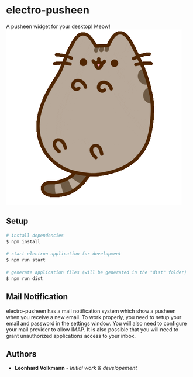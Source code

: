 # electro-pusheen

A pusheen widget for your desktop! Meow!
![alt text](./assets/pusheens/default.gif "Test")

## Setup

```bash
# install dependencies
$ npm install

# start electron application for development
$ npm run start

# generate application files (will be generated in the "dist" folder)
$ npm run dist
```

## Mail Notification

electro-pusheen has a mail notification system which show a pusheen when you receive a new email.
To work properly, you need to setup your email and password in the settings window.
You will also need to configure your mail provider to allow IMAP. It is also possible that you will need to grant unauthorized applications access to your inbox.


## Authors

- **Leonhard Volkmann** - _Initial work & developement_
